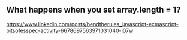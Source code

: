 ## What happens when you set array.length = 1?
https://www.linkedin.com/posts/bendtherules_javascript-ecmascript-bitsofesspec-activity-6678697563971031040-l07w
<!--stackedit_data:
eyJoaXN0b3J5IjpbNjcwNDE1NzU2XX0=
-->